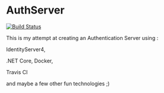 # AuthServer
[![Build Status](https://travis-ci.org/Holmslice86/AuthServer.svg?branch=master)](https://travis-ci.org/Holmslice86/AuthServer)

This is my attempt at creating an Authentication Server using :

IdentityServer4,

.NET Core, Docker,

Travis CI 

and maybe a few other fun technologies ;)

